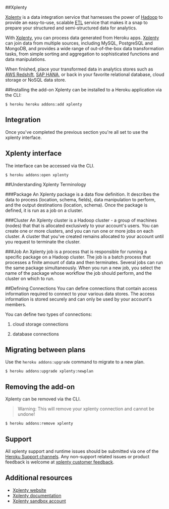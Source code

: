 ##Xplenty

[Xplenty](http://www.xplenty.com) is a data integration service that harnesses the power of [Hadoop](http://hadoop.apache.org) to provide an easy-to-use, scalable [ETL](http://en.wikipedia.org/wiki/Extract,_transform,_load) service that makes it a snap to prepare your structured and semi-structured data for analytics.

With [Xplenty](http://www.xplenty.com), you can process data generated from Heroku apps. [Xplenty](http://www.xplenty.com) can join data from multiple sources, including MySQL, PostgreSQL and MongoDB, and provides a wide range of out-of-the-box data transformation tasks, from simple sorting and aggregation to sophisticated functions and data manipulations.

When finished, place your transformed data in analytics stores such as [AWS Redshift](https://aws.amazon.com/redshift), [SAP HANA](https://aws.amazon.com/sap/saphana), or back in your favorite relational database, cloud storage or NoSQL data store.


##Installing the add-on
Xplenty can be installed to a Heroku application via the CLI:


```term
$ heroku heroku addons:add xplenty
```
## Integration


Once you've completed the previous section you're all set to use the xplenty interface.



## Xplenty interface

The interface can be accessed via the CLI.

```term
$ heroku addons:open xplenty
```

##Understanding Xplenty Terminology

###Package
An Xplenty package is a data flow definition. It describes the data to process (location, schema, fields), data manipulation to perform, and the output destinations (location, schema). Once the package is defined, it is run as a job on a cluster.

###Cluster
An Xplenty cluster is a Hadoop cluster - a group of machines (nodes) that that is allocated exclusively to your account's users. You can create one or more clusters, and you can run one or more jobs on each cluster. A cluster that you've created remains allocated to your account until you request to terminate the cluster.

###Job
An Xplenty job is a process that is responsible for running a specific package on a Hadoop cluster. The job is a batch process that processes a finite amount of data and then terminates. Several jobs can run the same package simultaneously. When you run a new job, you select the name of the package whose workflow the job should perform, and the cluster on which to run.

##Defining Connections
You can define connections that contain access information required to connect to your various data stores. The access information is stored securely and can only be used by your account's members. 

You can define two types of connections:

1) cloud storage connections

2) database connections


## Migrating between plans


Use the `heroku addons:upgrade` command to migrate to a new plan.

```term
$ heroku addons:upgrade xplenty:newplan
```

## Removing the add-on

Xplenty can be removed via the  CLI.

> Warning:
>  This will remove your xplenty connection and cannot be undone!

```term
$ heroku addons:remove xplenty
```

## Support

All xplenty support and runtime issues should be submitted via one of the [Heroku Support channels](https://support.heroku.com). Any non-support related issues or product feedback is welcome at [xplenty customer feedback](https://xplenty.uservoice.com).

## Additional resources
* [Xplenty website](https://www.xplenty.com)
* [Xplenty documentation](http://community.xplenty.com/knowledgebase/)
* [Xplenty sandbox account](https://www.xplenty.com/signup/)
